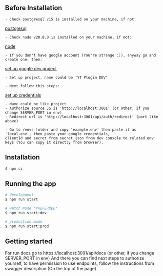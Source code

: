 ## Before Installation

    - Check postgresql v15 is installed on your machine, if not: 

[postgresql](https://www.postgresql.org/download/)

    - Check node v20.8.0 is installed on your machine, if not:

[node](https://nodejs.org/en/download)

    - If you don't have google account (You're strange :)), anyway go and create one, then:

[set up google dev project](https://console.cloud.google.com/apis/credentials?hl=pl)

    - Set up project, name could be 'YT Plugin DEV'

    - Next follow this steps:

[set up credentials](https://developers.google.com/identity/protocols/oauth2/web-server?hl=pl#creatingcred)

    - Name could be like project
    - Authorize source JS is 'http://localhost:3001' (or other, if you change SERVER_PORT in env)
    - Redirect url is 'http://localhost:3001/api/auth/redirect' (port like above)

    - Go to /envs folder and copy 'example.env' then paste it as 'local.env', then paste your google credentials,
    clientId and secret from secret.json from dev console to related env keys (You can copy it directly from browser).

## Installation

```bash
$ npm ci
```

## Running the app

```bash
# development
$ npm run start

# watch mode *PREFERRED*
$ npm run start:dev

# production mode
$ npm run start:prod
```

## Getting started

For run docs go to https://localhost:3001/api/docs (or other, if you change SERVER_PORT in env)
And there you can find next steps to authorize yourself, to have permission to use endpoints,
follow the instructions from swagger description (On the top of the page)
